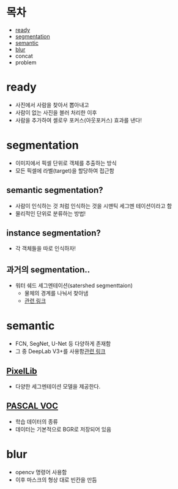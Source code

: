 # 목차
- [ready](#ready)
- [segmentation](#segmentation)
- [semantic](#semantic)
- [blur](#blur)
- concat
- problem
# ready
- 사진에서 사람을 찾아서 뽑아내고
- 사람이 없는 사진을 블러 처리한 이후
- 사람을 추가하여 셸로우 포커스(아웃포커스) 효과를 낸다!
# segmentation
- 이미지에서 픽셀 단위로 객체를 추출하는 방식
- 모든 픽셀에 라벨(target)을 할당하여 접근함
## semantic segmentation?
- 사람이 인식하는 것 처럼 인식하는 것을 시맨틱 세그멘 테이션이라고 함
- 물리적인 단위로 분류하는 방법!
## instance segmentation?
- 각 객체들을 따로 인식하자!
## 과거의 segmentation..
- 워터 쉐드 세그멘테이션(satershed segmenttaion)
    - 물체의 경계를 나눠서 찾아냄
    - [관련 링크](https://opencv-python.readthedocs.io/en/latest/doc/27.imageWaterShed/imageWaterShed.html)
# semantic
- FCN, SegNet, U-Net 등 다양하게 존재함
- 그 중 DeepLab V3+를 사용함[관련 링크](https://blog.lunit.io/2018/07/02/deeplab-v3-encoder-decoder-with-atrous-separable-convolution-for-semantic-image-segmentation/)

## [PixelLib](https://github.com/ayoolaolafenwa/PixelLib)
- 다양한 세그멘테이션 모델을 제공한다.
## [PASCAL VOC](http://host.robots.ox.ac.uk/pascal/VOC/)
- 학습 데이터의 종류
- 데이터는 기본적으로 BGR로 저장되어 있음
# blur
- opencv 명령어 사용함
- 이후 마스크의 형상 대로 빈칸을 만듬

